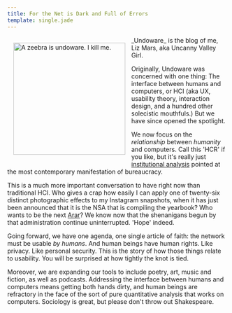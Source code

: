 ```yaml
---
title: For the Net is Dark and Full of Errors
template: single.jade
---
```


<img src="https://undoware-cdn.appspot.com/vector/zebra.svg" alt="A zeebra is undoware. I kill me." style="width: 256px;  float: left; margin: 1em">
_Undoware_ is the blog of me, Liz Mars, aka Uncanny Valley Girl.

Originally, Undoware was concerned with one thing: The interface between humans and computers, or HCI (aka UX, usability theory, interaction design, and a hundred other solecistic mouthfuls.) But we have since opened the spotlight.

We now focus on the *relationship* between *humanity* and computers. Call this 'HCR' if you like, but it's really just [institutional analysis](http://en.wikipedia.org/wiki/Institutional_analysis) pointed at the most contemporary manifestation of bureaucracy.

This is a much more important conversation to have right now than traditional HCI. Who gives a crap how easily I can apply one of twenty-six distinct photographic effects to my Instagram snapshots, when it has just been announced that it is the NSA that is compiling the yearbook? Who wants to be the next [Arar](http://en.wikipedia.org/wiki/Maher_Arar)? We know now that the shenanigans begun by that administration continue uninterrupted. 'Hope' indeed.

Going forward, we have one agenda, one single article of faith: the network must be usable *by humans*. And human beings have human rights. Like privacy. Like personal security. This is the story of how those things relate to usability. You will be surprised at how tightly the knot is tied.

Moreover, we are expanding our tools to include poetry, art, music and fiction, as well as podcasts. Addressing the interface between humans and computers means getting both hands dirty, and human beings are refractory in the face of the sort of pure quantitative analysis that works on computers. Sociology is great, but please don't throw out Shakespeare.  

